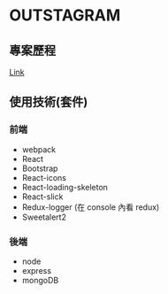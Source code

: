 # OUTSTAGRAM

## 專案歷程

[Link](https://github.com/janlin002/outstagram/blob/master/client/projectPlanning.md)

## 使用技術(套件)

### 前端

- webpack
- React
- Bootstrap
- React-icons
- React-loading-skeleton
- React-slick
- Redux-logger (在 console 內看 redux)
- Sweetalert2

### 後端

- node
- express
- mongoDB
